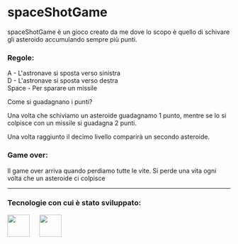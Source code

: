 # spaceShotGame

spaceShotGame è un gioco creato da me dove lo scopo è quello di schivare gli asteroido accumulando sempre più punti.

### Regole:

A - L'astronave si sposta verso sinistra
<br>
D - L'astronave si sposta verso destra
<br>
Space - Per sparare un missile

Come si guadagnano i punti?

Una volta che schiviamo un asteroide guadagnamo 1 punto, mentre se lo si colpisce con un missile si guadagna 2 punti.

Una volta raggiunto il decimo livello comparirà un secondo asteroide.

### Game over:

Il game over arriva quando perdiamo tutte le vite. Si perde una vita ogni volta che un asteroide ci colpisce

---

### Tecnologie con cui è stato sviluppato:

<img src="https://cdn-icons-png.flaticon.com/512/732/732212.png" width="50"> &emsp; <img src="https://upload.wikimedia.org/wikipedia/commons/6/6a/JavaScript-logo.png" width="50">
